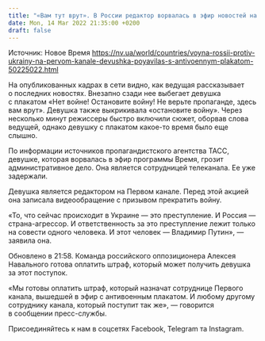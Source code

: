 ```yaml
---
title: "«Вам тут врут». В России редактор ворвалась в эфир новостей на Первом канале с призывом прекратить войну"
date: Mon, 14 Mar 2022 21:35:00 +0200
draft: false
---
```

Источник: Новое Время https://nv.ua/world/countries/voyna-rossii-protiv-ukrainy-na-pervom-kanale-devushka-poyavilas-s-antivoennym-plakatom-50225022.html


 На опубликованных кадрах в сети видно, как ведущая рассказывает о последних новостях. Внезапно сзади нее выбегает девушка с плакатом «Нет войне! Остановите войну! Не верьте пропаганде, здесь вам врут». Девушка также выкрикивала «остановите войну». Через несколько минут режиссеры быстро включили сюжет, оборвав слова ведущей, однако девушку с плакатом какое-то время было еще слышно.

По информации источников пропагандистского агентства ТАСС, девушке, которая ворвалась в эфир программы Время, грозит административное дело. Она является сотрудницей телеканала. Ее уже задержали.

Девушка является редактором на Первом канале. Перед этой акцией она записала видеообращение с призывом прекратить войну.

«То, что сейчас происходит в Украине — это преступление. И Россия — страна-агрессор. И ответственность за это преступление лежит только на совести одного человека. И этот человек — Владимир Путин», — заявила она.

Обновлено в 21:58. Команда российского оппозиционера Алексея Навального готова оплатить штраф, который может получить девушка за этот поступок.

«Мы готовы оплатить штраф, который назначат сотруднице Первого канала, вышедшей в эфир с антивоенным плакатом. И любому другому сотруднику канала, который поступит так же», — говорится в сообщении пресс-службы.

Присоединяйтесь к нам в соцсетях Facebook, Telegram та Instagram.
